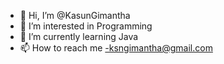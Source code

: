 - 👋 Hi, I’m @KasunGimantha
- 👀 I’m interested in Programming
- 🌱 I’m currently learning Java
- 📫 How to reach me -ksngimantha@gmail.com


